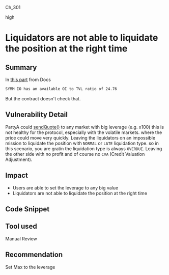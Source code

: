 Ch_301

high

# Liquidators are not able to  liquidate the position at the right time

## Summary
In [this part](https://docs.symm.io/protocol-overview/capital-efficiency#open-interest-oi-to-total-value-locked-tvl-ratios) from Docs
```diff
SYMM IO has an available OI to TVL ratio of 24.76
```
But the contract doesn't check that.
 
## Vulnerability Detail
PartyA could [sendQuote()](https://github.com/sherlock-audit/2023-06-symmetrical/blob/main/symmio-core/contracts/facets/PartyA/PartyAFacetImpl.sol#L21-L120) to any market with big leverage (e.g. x100)
this is not healthy for the protocol, especially with the volatile markets. where the price could move very quickly. Leaving the liquidators on an impossible mission to liquidate the position with `NORMAL` or `LATE` liquidation type. so in this scenario, you are gratin the liquidation type is always `OVERDUE`.
Leaving the other side with no profit and of course no `CVA` (Credit Valuation Adjustment).

## Impact
- Users are able to set the leverage to any big value
 - Liquidators are not able to liquidate the position at the right time
 
## Code Snippet

## Tool used

Manual Review

## Recommendation
Set Max to the leverage 